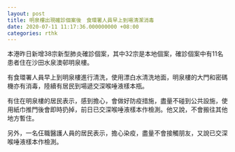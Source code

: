 ```yaml
---
layout: post
title: 明泉樓出現確診個案後　食環署人員早上到場清潔消毒
date: 2020-07-11 11:17:36.000000000 +08:00
categories: rthk
---
```


本港昨日新增38宗新型肺炎確診個案，其中32宗是本地個案，確診個案中有11名患者住在沙田水泉澳邨明泉樓。

有食環署人員早上到明泉樓進行清洗，使用漂白水清洗地面，明泉樓的大門和密碼機亦有消毒，陸續有居民到場遞交深喉唾液樣本瓶。

有住在明泉樓的居民表示，感到擔心，會做好防疫措施，盡量不碰到公共設施，使用紙巾推門後會即時扔掉，前日已交深喉唾液樣本作檢測。他又說，不會搬往其他地方暫住。

另外，一名仼職醫護人員的居民表示，擔心染疫，盡量不會接觸朋友，又說已交深喉唾液樣本作檢測。
